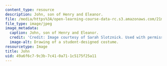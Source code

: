 ```yaml
---
content_type: resource
description: John, son of Henry and Eleanor.
file: /media/https%3A/open-learning-course-data-rc.s3.amazonaws.com/21m-732-beginning-costume-design-and-construction-fall-2008/49a6f6c79c3b7c410a711c5175f25a11_john.jpg
file_type: image/jpeg
image_metadata:
  caption: John, son of Henry and Eleanor.
  credit: 'Credit: Image courtesy of Sarah Slotznick. Used with permission.'
  image-alt: Drawing of a student-designed costume.
resourcetype: Image
title: John
uid: 49a6f6c7-9c3b-7c41-0a71-1c5175f25a11
---
```

